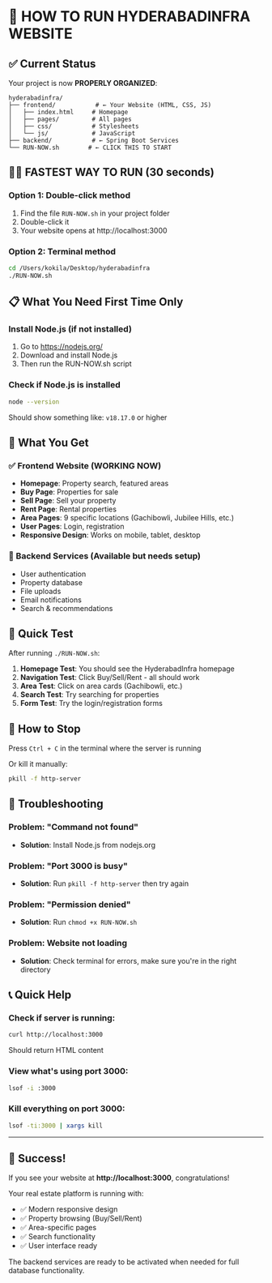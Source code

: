# 🚀 HOW TO RUN HYDERABADINFRA WEBSITE

## ✅ Current Status
Your project is now **PROPERLY ORGANIZED**:

```
hyderabadinfra/
├── frontend/           # ← Your Website (HTML, CSS, JS)
│   ├── index.html     # Homepage
│   ├── pages/         # All pages
│   ├── css/           # Stylesheets
│   └── js/            # JavaScript
├── backend/           # ← Spring Boot Services
└── RUN-NOW.sh        # ← CLICK THIS TO START
```

## 🏃‍♂️ FASTEST WAY TO RUN (30 seconds)

### Option 1: Double-click method
1. Find the file `RUN-NOW.sh` in your project folder
2. Double-click it
3. Your website opens at http://localhost:3000

### Option 2: Terminal method
```bash
cd /Users/kokila/Desktop/hyderabadinfra
./RUN-NOW.sh
```

## 📋 What You Need First Time Only

### Install Node.js (if not installed)
1. Go to https://nodejs.org/
2. Download and install Node.js
3. Then run the RUN-NOW.sh script

### Check if Node.js is installed
```bash
node --version
```
Should show something like: `v18.17.0` or higher

## 🌟 What You Get

### ✅ Frontend Website (WORKING NOW)
- **Homepage**: Property search, featured areas
- **Buy Page**: Properties for sale
- **Sell Page**: Sell your property
- **Rent Page**: Rental properties  
- **Area Pages**: 9 specific locations (Gachibowli, Jubilee Hills, etc.)
- **User Pages**: Login, registration
- **Responsive Design**: Works on mobile, tablet, desktop

### 🔧 Backend Services (Available but needs setup)
- User authentication
- Property database
- File uploads
- Email notifications
- Search & recommendations

## 🎯 Quick Test

After running `./RUN-NOW.sh`:

1. **Homepage Test**: You should see the HyderabadInfra homepage
2. **Navigation Test**: Click Buy/Sell/Rent - all should work
3. **Area Test**: Click on area cards (Gachibowli, etc.)
4. **Search Test**: Try searching for properties
5. **Form Test**: Try the login/registration forms

## 🛑 How to Stop

Press `Ctrl + C` in the terminal where the server is running

Or kill it manually:
```bash
pkill -f http-server
```

## 🐛 Troubleshooting

### Problem: "Command not found"
- **Solution**: Install Node.js from nodejs.org

### Problem: "Port 3000 is busy"
- **Solution**: Run `pkill -f http-server` then try again

### Problem: "Permission denied"
- **Solution**: Run `chmod +x RUN-NOW.sh`

### Problem: Website not loading
- **Solution**: Check terminal for errors, make sure you're in the right directory

## 📞 Quick Help

### Check if server is running:
```bash
curl http://localhost:3000
```
Should return HTML content

### View what's using port 3000:
```bash
lsof -i :3000
```

### Kill everything on port 3000:
```bash
lsof -ti:3000 | xargs kill
```

---

## 🎉 Success!

If you see your website at **http://localhost:3000**, congratulations! 

Your real estate platform is running with:
- ✅ Modern responsive design
- ✅ Property browsing (Buy/Sell/Rent)
- ✅ Area-specific pages
- ✅ Search functionality
- ✅ User interface ready

The backend services are ready to be activated when needed for full database functionality.
